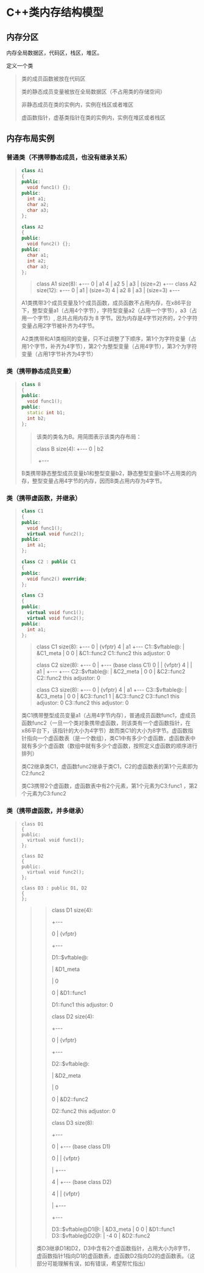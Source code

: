 # C++类内存结构模型

## 内存分区

内存全局数据区，代码区，栈区，堆区。

定义一个类

>类的成员函数被放在代码区
>
>类的静态成员变量被放在全局数据区（不占用类的存储空间）
>
>非静态成员在类的实例内，实例在栈区或者堆区
>
>虚函数指针，虚基类指针在类的实例内，实例在堆区或者栈区

## 内存布局实例

### 普通类（不携带静态成员，也没有继承关系）

>```c++
>class A1
>{
>public:
>	void func1() {};
>public:
>	int a1;
>	char a2;
>	char a3;
>};
>
>class A2
>{
>public:
>	void func2() {};
>public:
>	char a1;
>	int a2;
>	char a3;
>};
>```
>
>>class A1	size(8):
>>	+---
>> 0	| a1
>> 4	| a2
>> 5	| a3
>>  	| <alignment member> (size=2)
>>	+---
>>class A2	size(12):
>>	+---
>> 0	| a1
>>  	| <alignment member> (size=3)
>> 4	| a2
>> 8	| a3
>>  	| <alignment member> (size=3)
>>	+---
>
>A1类携带3个成员变量及1个成员函数，成员函数不占用内存，在x86平台下，整型变量a1（占用4个字节），字符型变量a2（占用一个字节），a3（占用一个字节）, 总共占用内存为 8 字节。因为内存是4字节对齐的，2个字符变量占用2字节被补齐为4字节。
>
>A2类携带和A1类相同的变量，只不过调整了下顺序，第1个为字符变量（占用1个字节，补齐为4字节），第2个为整型变量（占用4字节），第3个为字符变量（占用1字节补齐为4字节）

### 类（携带静态成员变量）

>```c++
>class B
>{
>public:
>	void func1();
>public:
>	static int b1;
>	int b2;
>};
>```
>
>>该类的类名为B。用简图表示该类内存布局：
>>
>>class B	size(4):
>>	+---
>>0	| b2
>>
>>​    +---
>
>B类携带静态整型成员变量b1和整型变量b2，静态整型变量b1不占用类的内存，整型变量占用4字节的内存，因而B类占用内存为4字节。

### 类（携带虚函数，并继承）

>```c++
>class C1
>{
>public:
>	void func1();
>	virtual void func2();
>public:
>	int a1;
>};
>
>class C2 : public C1
>{
>public:
>	void func2() override;
>};
>
>class C3
>{
>public:
>	virtual void func1();
>	virtual void func2();
>public:
>	int a1;
>};
>```
>
>
>
>>class C1	size(8):
>>	+---
>> 0	| {vfptr}
>> 4	| a1
>>	+---
>>C1::$vftable@:
>>	| &C1_meta
>>	|  0
>> 0	| &C1::func2
>>C1::func2 this adjustor: 0
>>
>>
>>
>>class C2	size(8):
>>	+---
>> 0	| +--- (base class C1)
>> 0	| | {vfptr}
>> 4	| | a1
>>	| +---
>>	+---
>>C2::$vftable@:
>>	| &C2_meta
>>	|  0
>> 0	| &C2::func2
>>C2::func2 this adjustor: 0
>>
>>
>>
>>class C3	size(8):
>>	+---
>> 0	| {vfptr}
>> 4	| a1
>>	+---
>>C3::$vftable@:
>>	| &C3_meta
>>	|  0
>> 0	| &C3::func1
>> 1	| &C3::func2
>>C3::func1 this adjustor: 0
>>C3::func2 this adjustor: 0
>
>类C1携带整型成员变量a1（占用4字节内存），普通成员函数func1，虚成员函数func2（一旦一个类对象携带虚函数，则该类有一个虚函数指针，在x86平台下，该指针的大小为4字节）故而类C1的大小为8字节。虚函数指针指向一个虚函数表（是一个数组），类C1中有多少个虚函数，虚函数表中就有多少个虚函数（数组中就有多少个虚函数，按照定义虚函数的顺序进行排列）
>
>类C2继承类C1，虚函数func2继承于类C1，C2的虚函数表的第1个元素即为C2:func2
>
>类C3携带2个虚函数，虚函数表中有2个元素，第1个元素为C3:func1 ，第2个元素为C3:func2

### 类（携带虚函数，并多继承）

>```
>class D1
>{
>public:
>	virtual void func1();
>};
>
>class D2
>{
>public:
>	virtual void func2();
>};
>
>class D3 : public D1, D2
>{
>};
>```
>
>>>class D1   size(4):
>>>
>>>  +---
>>>
>>> 0  | {vfptr}
>>>
>>>  +---
>>>
>>>D1::$vftable@:
>>>
>>>  | &D1_meta
>>>
>>>  |  0
>>>
>>> 0  | &D1::func1
>>>
>>>D1::func1 this adjustor: 0
>>>
>>>class D2   size(4):
>>>
>>>  +---
>>>
>>> 0  | {vfptr}
>>>
>>>  +---
>>>
>>>D2::$vftable@:
>>>
>>>  | &D2_meta
>>>
>>>  |  0
>>>
>>> 0  | &D2::func2
>>>
>>>D2::func2 this adjustor: 0
>>>
>>>class D3   size(8):
>>>
>>>  +---
>>>
>>> 0  | +--- (base class D1)
>>>
>>> 0  | | {vfptr}
>>>
>>>  | +---
>>>
>>> 4  | +--- (base class D2)
>>>
>>> 4  | | {vfptr}
>>>
>>>  | +---
>>>
>>>  +---
>>>
>>>D3::$vftable@D1@:
>>>	| &D3_meta
>>>	|  0
>>> 0	| &D1::func1
>>>D3::$vftable@D2@:
>>>	| -4
>>> 0	| &D2::func2
>>
>>类D3继承D1和D2，D3中含有2个虚函数指针，占用大小为8字节，虚函数指针1指向D1的虚函数表，虚函数D2指向D2的虚函数表。（这部分可能理解有误，如有错误，希望帮忙指出）